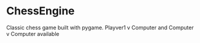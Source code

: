 # ChessEngine
Classic chess game built with pygame. Playver1 v Computer and Computer v Computer available
